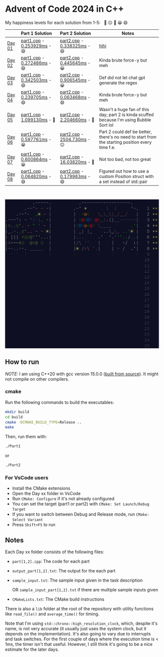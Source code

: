 # Advent of Code 2024 in C++

My happiness levels for each solution from 1-5: &nbsp; 🤨 😐 🙂 😀 😄

|                                               | Part 1 Solution                                                                | Part 2 Solution                                                               | Notes                                                                                           |
|:----------------------------------------------|:-------------------------------------------------------------------------------|:------------------------------------------------------------------------------|-------------------------------------------------------------------------------------------------|
| [Day 01](https://adventofcode.com/2024/day/1) | [part1.cpp](Day%2001/part1.cpp) - [0.253929ms](Day%2001/output_part1.txt) - 😄 | [part2.cpp](Day%2001/part2.cpp) - [0.338325ms](Day%2001/output_part2.txt) - 😄 | [hihi](https://www.reddit.com/r/adventofcode/comments/1h3w7mc/2024_day_1_no_llms_here/)         |
| [Day 02](https://adventofcode.com/2024/day/2) | [part1.cpp](Day%2002/part1.cpp) - [0.272486ms](Day%2002/output_part1.txt) - 😄 | [part2.cpp](Day%2002/part2.cpp) - [0.445645ms](Day%2002/output_part2.txt) - 😀 | Kinda brute force-y but meh                                                                     |
| [Day 03](https://adventofcode.com/2024/day/3) | [part1.cpp](Day%2003/part1.cpp) - [0.342503ms](Day%2003/output_part1.txt) - 😄 | [part2.cpp](Day%2003/part2.cpp) - [0.906545ms](Day%2003/output_part2.txt) - 😀 | Def did not let chat gpt generate the regex                                                     |
| [Day 04](https://adventofcode.com/2024/day/4) | [part1.cpp](Day%2004/part1.cpp) - [0.239705ms](Day%2004/output_part1.txt) - 😄 | [part2.cpp](Day%2004/part2.cpp) - [0.063468ms](Day%2004/output_part2.txt) - 😄 | Kinda brute force-y but meh                                                                     |
| [Day 05](https://adventofcode.com/2024/day/5) | [part1.cpp](Day%2005/part1.cpp) - [1.099130ms](Day%2005/output_part1.txt) - 🙂 | [part2.cpp](Day%2005/part2.cpp) - [2.204660ms](Day%2005/output_part2.txt) - 🙂 | Wasn't a huge fan of this day; part 2 is kinda scuffed because I'm using Bubble Sort lol        |
| [Day 06](https://adventofcode.com/2024/day/6) | [part1.cpp](Day%2006/part1.cpp) - [0.597761ms](Day%2006/output_part1.txt) - 😀 | [part2.cpp](Day%2006/part2.cpp) - [2504.730ms](Day%2006/output_part2.txt) - 😐 | Part 2 could def be better, there's no need to start from the starting position every time f.e. |
| [Day 07](https://adventofcode.com/2024/day/7) | [part1.cpp](Day%2007/part1.cpp) - [0.600864ms](Day%2007/output_part1.txt) - 😀 | [part2.cpp](Day%2007/part2.cpp) - [16.03820ms](Day%2007/output_part2.txt) - 🙂 | Not too bad, not too great                                                                      |
| [Day 08](https://adventofcode.com/2024/day/8) | [part1.cpp](Day%2008/part1.cpp) - [0.064820ms](Day%2008/output_part1.txt) - 😄 | [part2.cpp](Day%2008/part2.cpp) - [0.179963ms](Day%2008/output_part2.txt) - 😄 | Figured out how to use a custom Position struct with a set instead of std::pair                 |

&nbsp;

![Advent of Code 2024 Art](art8.png)

## How to run

*NOTE:* I am using C++20 with gcc version 15.0.0 ([built from source](https://gcc.gnu.org/install/index.html)). It might not compile on other compilers.

### cmake

Run the following commands to build the executables:

```bash
mkdir build
cd build
cmake -DCMAKE_BUILD_TYPE=Release ..
make
```

Then, run them with:

```bash
./Part1
```

or

```bash
./Part2
```

### For VsCode users

- Install the CMake extensions
- Open the Day xx folder in VsCode
- Run `CMake: Configure` if it's not already configured
- You can set the target (part1 or part2) with `CMake: Set Launch/Debug Target`
- If you want to switch between Debug and Release mode, run `CMake: Select Variant`
- Press `Shift+F5` to run

## Notes

Each Day xx folder consists of the following files:
- `part[1,2].cpp`: The code for each part
- `output_part[1,2].txt`: The output for the each part
- `sample_input.txt`: The sample input given in the task description

  OR `sample_input_part[1,2].txt` if there are multiple sample inputs given
  
- `CMakeLists.txt`: The CMake build instructions

There is also a `lib` folder at the root of the repository with utility functions like `read_file()` and `average_time()` for timing.

Note that I'm using `std::chrono::high_resolution_clock`, which, despite it's name, is not very accurate (it usually just uses the system clock, but it depends on the implementation).
It's also going to vary due to interrupts and task switches.
For the first couple of days where the execution time is < 1ms, the timer isn't that useful. However, I still think it's going to be a nice estimate for the later days.
